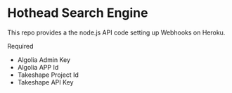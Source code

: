 # Hothead Search Engine
This repo provides a the node.js API code setting up Webhooks on Heroku.

Required
- Algolia Admin Key
- Algolia APP Id
- Takeshape Project Id
- Takeshape API Key
